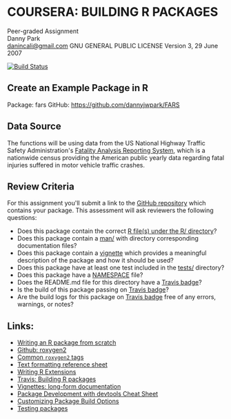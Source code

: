 # COURSERA: BUILDING R PACKAGES
Peer-graded Assignment   
Danny Park   
danincali@gmail.com
GNU GENERAL PUBLIC LICENSE Version 3, 29 June 2007   

[![Build Status](https://travis-ci.org/dannyjwpark/FARS.svg?branch=master)](https://travis-ci.org/dannyjwpark/FARS)

## Create an Example Package in R

Package: fars
GitHub:  https://github.com/dannyjwpark/FARS

## Data Source

The functions will be using data from the US National Highway Traffic Safety
Administration's [Fatality Analysis Reporting
System](https://www.nhtsa.gov/research-data/fatality-analysis-reporting-system-fars),
which is a nationwide census providing the American public yearly data regarding
fatal injuries suffered in motor vehicle traffic crashes.

## Review Criteria

For this assignment you'll submit a link to the [GitHub repository](https://github.com/dannyjwpark/FARS) which contains
your package. This assessment will ask reviewers the following questions:

* Does this package contain the correct [R file(s) under the R/ directory](https://github.com/dannyjwpark/FARS/tree/master/R)?   
* Does this package contain a
[man/](https://github.com/dannyjwpark/FARS/tree/master/man) with directory
corresponding documentation files?
* Does this package contain a
[vignette](https://github.com/dannyjwpark/FARS/blob/master/vignettes/fars.Rmd)
which provides a meaningful description of the package and how it should be
used?
* Does this package have at least one test included in the [tests/](https://github.com/dannyjwpark/FARS/tree/master/tests/testthat) directory?
* Does this package have a [NAMESPACE](https://github.com/dannyjwpark/FARS/blob/master/NAMESPACE) file?
* Does the README.md file for this directory have a [Travis badge](https://travis-ci.org/dannyjwpark/FARS)?
* Is the build of this package passing on [Travis badge](https://travis-ci.org/dannyjwpark/FARS)?
* Are the build logs for this package on [Travis badge](https://travis-ci.org/dannyjwpark/FARS) free of any errors, warnings, or notes?


## Links:
* [Writing an R package from scratch](https://hilaryparker.com/2014/04/29/writing-an-r-package-from-scratch/)    
* [Github: roxygen2](https://github.com/klutometis/roxygen#roxygen2)   
* [Common `roxygen2` tags](https://bookdown.org/rdpeng/RProgDA/documentation.html#common-roxygen2-tags)
* [Text formatting reference sheet](https://cran.r-project.org/web/packages/roxygen2/vignettes/formatting.html)
* [Writing R Extensions](https://cran.r-project.org/doc/manuals/R-exts.html#Creating-R-packages)
* [Travis: Building R packages](https://docs.travis-ci.com/user/languages/r/)
* [Vignettes: long-form documentation](http://r-pkgs.had.co.nz/vignettes.html)
* [Package Development with devtools Cheat Sheet](https://www.rstudio.com/wp-content/uploads/2015/03/devtools-cheatsheet.pdf)
* [Customizing Package Build Options](https://support.rstudio.com/hc/en-us/articles/200486518-Customizing-Package-Build-Options)
* [Testing packages](http://r-pkgs.had.co.nz/tests.html)
